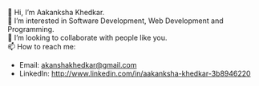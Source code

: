 
<!--
**aakanksha7719/aakanksha7719** is a ✨ _special_ ✨ repository because its `README.md` (this file) appears on your GitHub profile.

Here are some ideas to get you started:

- 🔭 I’m currently working on ...
- 🌱 I’m currently learning ...
- 👯 I’m looking to collaborate on ...
- 🤔 I’m looking for help with ...
- 💬 Ask me about ...
- 📫 How to reach me: ...
- 😄 Pronouns: ...
- ⚡ Fun fact: ...
-->


👋 Hi, I’m Aakanksha Khedkar.  
👀 I’m interested in Software Development, Web Development and Programming.  
💞️ I’m looking to collaborate with people like you.  
📫 How to reach me:    
  - Email: akanshakhedkar@gmail.com  
  - LinkedIn:   http://www.linkedin.com/in/aakanksha-khedkar-3b8946220  
